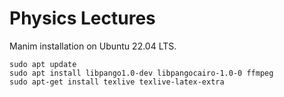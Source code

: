 # Physics Lectures

Manim installation on Ubuntu 22.04 LTS.

    sudo apt update
    sudo apt install libpango1.0-dev libpangocairo-1.0-0 ffmpeg
    sudo apt-get install texlive texlive-latex-extra
